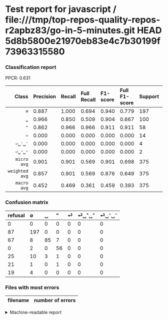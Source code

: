 # Test report for javascript / file:///tmp/top-repos-quality-repos-r2apbz83/go-in-5-minutes.git HEAD 5d8b5800e21970eb83e4c7b30199f73963315580

### Classification report

PPCR: 0.631

| Class | Precision | Recall | Full Recall | F1-score | Full F1-score | Support | Full Support | PPCR |
|------:|:----------|:-------|:------------|:---------|:---------|:--------|:-------------|:-----|
| `∅` | 0.887| 1.000| 0.694| 0.940| 0.779| 197| 284| 0.694 |
| `␣` | 0.966| 0.850| 0.509| 0.904| 0.667| 100| 167| 0.599 |
| `"` | 0.862| 0.966| 0.966| 0.911| 0.911| 58| 58| 1.000 |
| `⏎` | 0.000| 0.000| 0.000| 0.000| 0.000| 14| 39| 0.359 |
| `⏎␣⁻␣⁻` | 0.000| 0.000| 0.000| 0.000| 0.000| 4| 23| 0.174 |
| `⏎␣⁺␣⁺` | 0.000| 0.000| 0.000| 0.000| 0.000| 2| 23| 0.087 |
| `micro avg` | 0.901| 0.901| 0.569| 0.901| 0.698| 375| 594| 0.631 |
| `weighted avg` | 0.857| 0.901| 0.569| 0.876| 0.649| 375| 594| 0.631 |
| `macro avg` | 0.452| 0.469| 0.361| 0.459| 0.393| 375| 594| 0.631 |

### Confusion matrix

|refusal|  ∅| ␣| "| ⏎| ⏎␣⁺␣⁺| ⏎␣⁻␣⁻| 
|:---|:---|:---|:---|:---|:---|:---|
|0 |0 |0 |0 |0 |0 |0 |
|87 |197 |0 |0 |0 |0 |0 |
|67 |8 |85 |7 |0 |0 |0 |
|0 |2 |0 |56 |0 |0 |0 |
|25 |10 |3 |1 |0 |0 |0 |
|21 |1 |0 |1 |0 |0 |0 |
|19 |4 |0 |0 |0 |0 |0 |

### Files with most errors

| filename | number of errors|
|:----:|:-----|

<details>
    <summary>Machine-readable report</summary>
```json
{
  "cl_report": {"\"": {"f1-score": 0.9105691056910569, "precision": 0.8615384615384616, "recall": 0.9655172413793104, "support": 58}, "macro avg": {"f1-score": 0.4591930922863791, "precision": 0.45247248997248996, "recall": 0.46925287356321843, "support": 375}, "micro avg": {"f1-score": 0.9013333333333333, "precision": 0.9013333333333333, "recall": 0.9013333333333333, "support": 375}, "weighted avg": {"f1-score": 0.8759583024906571, "precision": 0.8570012138012137, "recall": 0.9013333333333333, "support": 375}, "\u2205": {"f1-score": 0.9403341288782816, "precision": 0.8873873873873874, "recall": 1.0, "support": 197}, "\u23ce": {"f1-score": 0.0, "precision": 0.0, "recall": 0.0, "support": 14}, "\u23ce\u2423\u207a\u2423\u207a": {"f1-score": 0.0, "precision": 0.0, "recall": 0.0, "support": 2}, "\u23ce\u2423\u207b\u2423\u207b": {"f1-score": 0.0, "precision": 0.0, "recall": 0.0, "support": 4}, "\u2423": {"f1-score": 0.9042553191489362, "precision": 0.9659090909090909, "recall": 0.85, "support": 100}},
  "cl_report_full": {"\"": {"f1-score": 0.9105691056910569, "precision": 0.8615384615384616, "recall": 0.9655172413793104, "support": 58}, "macro avg": {"f1-score": 0.39264864980665615, "precision": 0.45247248997248996, "recall": 0.36136020818974, "support": 594}, "micro avg": {"f1-score": 0.6976264189886481, "precision": 0.9013333333333333, "recall": 0.569023569023569, "support": 594}, "weighted avg": {"f1-score": 0.6486274097379853, "precision": 0.7799563416987659, "recall": 0.569023569023569, "support": 594}, "\u2205": {"f1-score": 0.7786561264822134, "precision": 0.8873873873873874, "recall": 0.6936619718309859, "support": 284}, "\u23ce": {"f1-score": 0.0, "precision": 0.0, "recall": 0.0, "support": 39}, "\u23ce\u2423\u207a\u2423\u207a": {"f1-score": 0.0, "precision": 0.0, "recall": 0.0, "support": 23}, "\u23ce\u2423\u207b\u2423\u207b": {"f1-score": 0.0, "precision": 0.0, "recall": 0.0, "support": 23}, "\u2423": {"f1-score": 0.6666666666666667, "precision": 0.9659090909090909, "recall": 0.5089820359281437, "support": 167}},
  "ppcr": 0.6313131313131313
}
```
</details>
